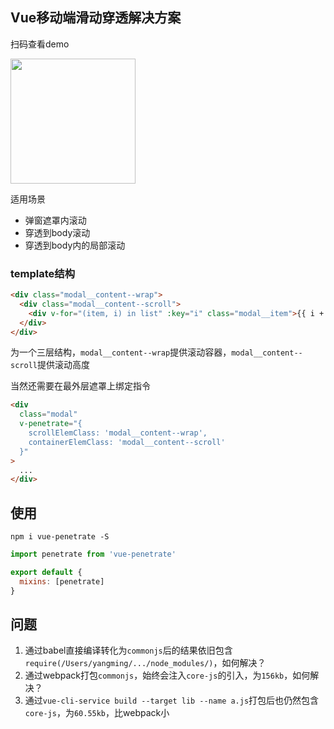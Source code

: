 ## Vue移动端滑动穿透解决方案

扫码查看demo

<img src="./qrcode-demo.png" width=200px>

适用场景

- 弹窗遮罩内滚动
- 穿透到body滚动
- 穿透到body内的局部滚动

### template结构

```html
<div class="modal__content--wrap">
  <div class="modal__content--scroll">
    <div v-for="(item, i) in list" :key="i" class="modal__item">{{ i + 1 }} - {{ item }}</div>
  </div>
</div>
```

为一个三层结构，`modal__content--wrap`提供滚动容器，`modal__content--scroll`提供滚动高度

当然还需要在最外层遮罩上绑定指令

```html
<div
  class="modal"
  v-penetrate="{
    scrollElemClass: 'modal__content--wrap',
    containerElemClass: 'modal__content--scroll'
  }"
>
  ...
</div>
```

## 使用

```
npm i vue-penetrate -S
```

```js
import penetrate from 'vue-penetrate'

export default {
  mixins: [penetrate]
}
```

## 问题

1. 通过babel直接编译转化为`commonjs`后的结果依旧包含`require(/Users/yangming/.../node_modules/)`，如何解决？
2. 通过webpack打包`commonjs`，始终会注入`core-js`的引入，为`156kb`，如何解决？
3. 通过`vue-cli-service build --target lib --name a.js`打包后也仍然包含`core-js`，为`60.55kb`，比webpack小


